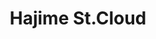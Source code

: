 ---
layout: place
title: "Hajime St.Cloud"
permalink: /minnesota/st-cloud/hajime-st-cloud.html
stateAbbr: MN
stateName: Minnesota
cityName: St Cloud
seo:
  name: "Hajime St.Cloud"
  type: Restaurant
  links: http://hajimestc.com/
description: "Stylish Japanese outpost with a full bar offering specialty rolls, traditional entrees & happy hour. Looking for sushi in St Cloud, Minnesota? Check out Haji..."
place_id: ChIJAQCExxpftFIRl-ph5BXrefY
photos:
  - name: >-
      places/ChIJAQCExxpftFIRl-ph5BXrefY/photos/AeeoHcIArdfX7T71dmwsEWsAzJcFQEtyL_ib-MJl7-det5xpm2nqasn-G3a3oqLSxc2NdVFlAWFPDrhPhzxWhRk-aIMsIwGYELUmnHV125tegU0s3MkPC7csjPFIw5brVg5JJESQrXcspj9wkqK5nMVgG5pUh9bygvF2tpmlFCDGenfxKqUW2n5xW4YtDPEPr2CtE3f4EeWnSaXcfewUm-C8Q4kP9AMtkMwaI6lgNGW81NUmnWMhzKfol9AwW2PVByffTSMxZGGI_3m_o2yZHjIljNHWkQP9WwUWSNzs9evIPXTjEuT3l6aI1TQbVkt-Z0SQ2MTU3Qc5mjQczKFDjoFr9X-6djoJ5M_Kug9AXOQicQXtryqsZTmWiJwdocD87-4CIFXWTwJWErf7biSRB56OUU42Zpq9_AfCZFmcwBuKM44eUvke
    widthPx: 4000
    heightPx: 3000
    authorAttributions:
      - displayName: Mike Hilden
        uri: https://maps.google.com/maps/contrib/116417807821276364193
        photoUri: >-
          https://lh3.googleusercontent.com/a-/ALV-UjU4d2q1WicP5Ydqwmcf9VYKUq0lrnepe4L0s7kTb0QNhpQHDoQWIg=s100-p-k-no-mo
    flagContentUri: >-
      https://www.google.com/local/imagery/report/?cb_client=maps_api_places.places_api&image_key=!1e10!2sCIHM0ogKEICAgIDqzOnu6gE&hl=en-US
    googleMapsUri: >-
      https://www.google.com/maps/place//data=!3m4!1e2!3m2!1sCIHM0ogKEICAgIDqzOnu6gE!2e10!4m2!3m1!1s0x52b45f1ac7840001:0xf679eb15e461ea97
  - name: >-
      places/ChIJAQCExxpftFIRl-ph5BXrefY/photos/AeeoHcKBZluoX4kXMPs1AfhLx9eBNjNPYoqX9hd-kYuvmCxZHoZfrf8YwqeV-1tTF_Lq-vEufB4dvEf_pq0d0IEhFIzlAXxHHKBVkzv76XUrsztiBoMl7X-9LG7wnkwAbpirPW5BW-Ll6oPuOiVo9WpW6f9x_y_rsCYEfKSwYFvlFscbUkKP77aqHBVlPyzFddBxvaE0wl55ssbdj3JEYvTM0-Jv3XBfFF1_gIPVb-YgE9-8l-q12O75s4kIDl5IIGpYi0KqRazk7ekwWeiFhRBdYaOTWP7h31njgzB_U96rTP1ETg
    widthPx: 1280
    heightPx: 720
    authorAttributions:
      - displayName: Hajime St.Cloud
        uri: https://maps.google.com/maps/contrib/111346685378197844029
        photoUri: >-
          https://lh3.googleusercontent.com/a-/ALV-UjUYms5aFNpT7RvCl_DYsaZnZi2qngT4Ww0RB6dYK0-TIzESIqg=s100-p-k-no-mo
    flagContentUri: >-
      https://www.google.com/local/imagery/report/?cb_client=maps_api_places.places_api&image_key=!1e10!2sAF1QipOGS7FU4gf91acP2ue_93IjVyP-ap_jyoNzY_tJ&hl=en-US
    googleMapsUri: >-
      https://www.google.com/maps/place//data=!3m4!1e2!3m2!1sAF1QipOGS7FU4gf91acP2ue_93IjVyP-ap_jyoNzY_tJ!2e10!4m2!3m1!1s0x52b45f1ac7840001:0xf679eb15e461ea97
  - name: >-
      places/ChIJAQCExxpftFIRl-ph5BXrefY/photos/AeeoHcL2uSJdQkYDpc2i425D9mpm94seTq_2tWavWAE0lS7kZgopOl-1ckjBWOyHmPKWn3lyHf59dNKJ6OGoda-zTaHTjF4P4IoPE11DkGK3scOnQmCRNMQvpVkdReMUXckGT2gNIC-bKnZW1Vgj_mgOlkHmpy24bBvhUnZz7FGKajT-DftQcvF35mWeShvXDRv433wyJQLBGszJMJHNKxNEOA-qSast2dTC6E9p4WYNUEtR7o76lyviMU3UqWP4Sf4_O9XLqQC4Cqx7vwdyP9ChjkZSjzjXyCtO73wYzSIfTSxORmoo2T7trufF4KJn-7jo7R_xBrVAtJuBNFIsgat1HCu_xrBcqqApOh1EaOBo6JJzfRo9y3aA0255XChLk2znsoxSNfj-GyLcGOYD5AEXts90xO2NuevFoXxJVNZF6hpCMA
    widthPx: 2323
    heightPx: 1756
    authorAttributions:
      - displayName: Rachel Schuneman
        uri: https://maps.google.com/maps/contrib/115019563633410249839
        photoUri: >-
          https://lh3.googleusercontent.com/a-/ALV-UjXJBrd500RRu-xtefPKMUWQdcLSGnPeZA02tUgbeJAfaZRVGDY=s100-p-k-no-mo
    flagContentUri: >-
      https://www.google.com/local/imagery/report/?cb_client=maps_api_places.places_api&image_key=!1e10!2sCIHM0ogKEICAgICP8oHSVw&hl=en-US
    googleMapsUri: >-
      https://www.google.com/maps/place//data=!3m4!1e2!3m2!1sCIHM0ogKEICAgICP8oHSVw!2e10!4m2!3m1!1s0x52b45f1ac7840001:0xf679eb15e461ea97
  - name: >-
      places/ChIJAQCExxpftFIRl-ph5BXrefY/photos/AeeoHcLR4biFVPXqDpdtZwZ5Z7WGlRYkU8apUNzn6jLJeLugnU83E0aYNbSxt0CYyJe95lr9zBhhMs2aaU6XrRRe82nhfXBSLosMO2_LQY9IFzX12nKwV-wmW2Hg2gjzt4bPePnDxU1bsHwrYaSyI5MmJq10YRDYYKzfbRbopZTYCIsPc1HYmK5FiDfPGeAIUaWATPhI4YMGt7cjkpeJ7mYBnMsRwYzRPRt9T04r277k0fNcSuwuABf6ciBFFcj7R-u9fvDzCdX2NUyXDA1eZS5YqGiXJEmAc7v86hx8BNfUwqOSv-UlGOvgVICuLF4rC2f-mN-iNeiEQiHePpfO9CnWerFAnkXCXNoB4jYc38rJ46qeePQxZYY23rmt81Fx08TEGWJT5HuuTCUjS6i4gIEIUULMqSvL3S5ZylH3oeAXY_coX6ww
    widthPx: 3000
    heightPx: 4000
    authorAttributions:
      - displayName: Jeremy Hilden
        uri: https://maps.google.com/maps/contrib/107822264056133642731
        photoUri: >-
          https://lh3.googleusercontent.com/a-/ALV-UjVX6IcKGshrJRDM4PMWuq8ufiRQYpzsRNiFR4HuulMaCqWOESBbpQ=s100-p-k-no-mo
    flagContentUri: >-
      https://www.google.com/local/imagery/report/?cb_client=maps_api_places.places_api&image_key=!1e10!2sCIHM0ogKEICAgICr0qS2wQE&hl=en-US
    googleMapsUri: >-
      https://www.google.com/maps/place//data=!3m4!1e2!3m2!1sCIHM0ogKEICAgICr0qS2wQE!2e10!4m2!3m1!1s0x52b45f1ac7840001:0xf679eb15e461ea97
  - name: >-
      places/ChIJAQCExxpftFIRl-ph5BXrefY/photos/AeeoHcIHr3Aj_cl2pCE-dNkVEeodGxqOVxHGmwebRMN-Q7NTcOqE3B6PEq9X8SE1a3G_tbVyJcMEkhzynsoEaObNd9oX-zXLDdab2xVZ5-bc5ijLdRO-WS2CNi8W7T0a4GPUAf1sUlZd4Nee5Zz2snBqRRLOdwMaSbY2fHTi8fF1aJKWEhKgH-Co9n5X9oLeK94g-BMqo48t0wTCK2Jyso2fRGqgZQYpljgR0ye7ejJqOAcFvvGKzUn6Ra-zguFbwObgDaQILQi_5vDQsO4LT2s3QRLEfacgE3nA6TyUG34-zMNecU-fAwK9kfs2tmthEIEe4ssL2H3s6O3HF9F0QWHNtzpIq9zIN26XigMzjRP9iMnbyt_HDcn3QUj2Ww31WfMuA6KKrHIL1qrm4RfGmsYWKyzNCHCXKVY86gioGEYOAhzOE3SL
    widthPx: 3800
    heightPx: 2020
    authorAttributions:
      - displayName: Jeremy Hilden
        uri: https://maps.google.com/maps/contrib/107822264056133642731
        photoUri: >-
          https://lh3.googleusercontent.com/a-/ALV-UjVX6IcKGshrJRDM4PMWuq8ufiRQYpzsRNiFR4HuulMaCqWOESBbpQ=s100-p-k-no-mo
    flagContentUri: >-
      https://www.google.com/local/imagery/report/?cb_client=maps_api_places.places_api&image_key=!1e10!2sCIHM0ogKEICAgICbjO602QE&hl=en-US
    googleMapsUri: >-
      https://www.google.com/maps/place//data=!3m4!1e2!3m2!1sCIHM0ogKEICAgICbjO602QE!2e10!4m2!3m1!1s0x52b45f1ac7840001:0xf679eb15e461ea97
  - name: >-
      places/ChIJAQCExxpftFIRl-ph5BXrefY/photos/AeeoHcJ0ryP_0qcUIXtgLBC0atZzgMDth5I3N0b73IdtK9hWsIg4eA6JtTCfFuv793K5LA-vdnPYchld_8caYPsnTzBbB1enAVg5JCYGGas1Kr_hmORtMe8c6WLoOOcfIIJZBMf08kjF_WDwowxSvq75ckZmbidb1A4aUGzIOwNipDj1l5AvPgpEVz5n_RR56ug6vLPZUX7GeV8hInj4V8UWPWBws8drwHDkD6kNV2gunA2l4WXQZXEfZet1fbK5uzugj9HI32BEEcjpLJjr_KK__ajpNac6BAEARbPNJHQP-JimARMGZuW5cEZFy-wpIYxTzMcU9kMYoLPjJjkfwCJlDGVqFuJKvy7YbBpufs5RIijIpWHnqHjuyLyL9NARg_8UQ823WnEL7CRJYp7LM0Mxd75h9IyJIBCuA0shuvM3BVqxTeWW
    widthPx: 3024
    heightPx: 4032
    authorAttributions:
      - displayName: Chloe L
        uri: https://maps.google.com/maps/contrib/114344608866448010430
        photoUri: >-
          https://lh3.googleusercontent.com/a/ACg8ocKprH1pNbGpy6c78HRiBe73AD-T36X9QPcI4_vqFC6MesR5Ofk=s100-p-k-no-mo
    flagContentUri: >-
      https://www.google.com/local/imagery/report/?cb_client=maps_api_places.places_api&image_key=!1e10!2sCIHM0ogKEICAgID5-q-vzgE&hl=en-US
    googleMapsUri: >-
      https://www.google.com/maps/place//data=!3m4!1e2!3m2!1sCIHM0ogKEICAgID5-q-vzgE!2e10!4m2!3m1!1s0x52b45f1ac7840001:0xf679eb15e461ea97
  - name: >-
      places/ChIJAQCExxpftFIRl-ph5BXrefY/photos/AeeoHcKGHAYNWFg2ajF4WLlERvsI7MFenWmWOsM8oIIMYgJSBUi3YoPN9ot0K8b3gKvNg7cFMb83XtLg7Q-ZcAlOdf5ff7Ymko7wS4Ry9mCRXnFxbX7Q6M7a6Eiv4u5EXJHmRnSObS8PITypcPnlNLUzBbi39M8jdTBl4NTBD-pEEpikLGJ5PKPQ1rVqUS075zPSBeSOQ_roSekq1uoh9ZIi5WKhHJBV5LUjX0tRWiM7G9lvot1nrk79rGsI5IBTB4pMv4xosjsizsET5Hebf153T089jKdgKD_ExflxWvEXSjhzBoH2x2zx_EskrbZCIciXjIu_wMXGqNUDWXZoWulQj4Yh1ovuWwSEhg80UAH7IWrPU-6li34E4UYELWCM7XpZeWHTQ5yjswEmZtqbCphSGwyJPcJJiE-Zbc1gqRJIKCrwXm6GPYDz-goO3o9VmN97
    widthPx: 4000
    heightPx: 3000
    authorAttributions:
      - displayName: Sarah Peterson
        uri: https://maps.google.com/maps/contrib/112680425914501620709
        photoUri: >-
          https://lh3.googleusercontent.com/a-/ALV-UjW9YXJpODQc11SlhYlIbLH2HtaHocchg6_kaAluV8SPCcfegj96Ow=s100-p-k-no-mo
    flagContentUri: >-
      https://www.google.com/local/imagery/report/?cb_client=maps_api_places.places_api&image_key=!1e10!2sCIABIhAGbwPTlDjEH2er7uAAAQWo&hl=en-US
    googleMapsUri: >-
      https://www.google.com/maps/place//data=!3m4!1e2!3m2!1sCIABIhAGbwPTlDjEH2er7uAAAQWo!2e10!4m2!3m1!1s0x52b45f1ac7840001:0xf679eb15e461ea97
  - name: >-
      places/ChIJAQCExxpftFIRl-ph5BXrefY/photos/AeeoHcLUHGvJ6QqWV0ZdyJoZIXNUeHq8KRTGtNgJqOjie4JTzqqoOQc4n7kzgvfx646GizLxmtO74LAVO6C6D6fRYu18484XirJaCmCUG_8UVuFYRxGTKJIg0KnbWRLkKHVBHGAcuqDe2IhFeJrAJ6WfRLO_eiLH9mO6bpUk5w3Jiavz8RnOeFG4ndCMzmbJA5Hc3IcXqvj0_9mSJiXA2c3aum-V3ZbMuP2l_F_-cMN1rEL3bxz1OXXNpyvN29D5VQETOxJOFqA3JaShfNyg9SG2gDi-Eq1GrLP0EaDqblZ2SHChgVlGjmIECUonuhGLK1XP3EWeljzKr6kSZZjqj1jEXXREuEQFOUVdERbxYj5YkH7kupDfDnwOudfv1BVuURzWPSA9PNktEcTJGdH4AETCKhmVv_knSyhndoCnI6Po5hynOiQ9
    widthPx: 3024
    heightPx: 4032
    authorAttributions:
      - displayName: April Marquart
        uri: https://maps.google.com/maps/contrib/104956964506150569513
        photoUri: >-
          https://lh3.googleusercontent.com/a-/ALV-UjWKZjNG7aeLgGZZOBPw3SQQ-kcYB62VwEa1WJ9Fi27UAR0gM2zojQ=s100-p-k-no-mo
    flagContentUri: >-
      https://www.google.com/local/imagery/report/?cb_client=maps_api_places.places_api&image_key=!1e10!2sCIHM0ogKEICAgID9xZS-ugE&hl=en-US
    googleMapsUri: >-
      https://www.google.com/maps/place//data=!3m4!1e2!3m2!1sCIHM0ogKEICAgID9xZS-ugE!2e10!4m2!3m1!1s0x52b45f1ac7840001:0xf679eb15e461ea97
  - name: >-
      places/ChIJAQCExxpftFIRl-ph5BXrefY/photos/AeeoHcK2YQmHCpNGLp-pq5vT1LN5qdj36t_UV3POwMPlZll0gtiyZ7lVoI1SWyVEGyp3kGzYYdIGpr3Yv4NPkjfZDpti7nvue1DwLdticLdGLmgBacxV2f-DXYrDIqL6odBiPJVlB_iUhKB84NU8N9PxeZ7KK97cCKQZ1FPNtcvWohi04KdEBj1Clk79nz3729ffXcAOntX4RQVKIyHdSWMM4lAl_LGi7xR5UgZhwxceyLoudXmFA17ByxwrGu2pfwePPAYtN7Tn-74m1RHq1s3N4J186Hs6lOm1_9fpF_ciYCxhJEs6ali36LLSmK4kjzgr0d1rHmoXJqzFDvVXGKJepLYxIt-XMsVjxd1pHAx3f7nZHPYbMJTiPsVukKrAOhxaRqocv9-VrcAOn26OG9sUo0ECxoXnzPj5uMfQcrjqefRBxQ
    widthPx: 4032
    heightPx: 3024
    authorAttributions:
      - displayName: Heidi Jenkins
        uri: https://maps.google.com/maps/contrib/116728199264764259798
        photoUri: >-
          https://lh3.googleusercontent.com/a/ACg8ocI0quasE3B-YV4YGS8htIzXtcd15KfifzaCb0J-3TXEADh-odGQ=s100-p-k-no-mo
    flagContentUri: >-
      https://www.google.com/local/imagery/report/?cb_client=maps_api_places.places_api&image_key=!1e10!2sCIHM0ogKEICAgICcnpaVHA&hl=en-US
    googleMapsUri: >-
      https://www.google.com/maps/place//data=!3m4!1e2!3m2!1sCIHM0ogKEICAgICcnpaVHA!2e10!4m2!3m1!1s0x52b45f1ac7840001:0xf679eb15e461ea97
  - name: >-
      places/ChIJAQCExxpftFIRl-ph5BXrefY/photos/AeeoHcK6UDpG7Fw4tUhXlYUrkJBpLBgpMyomsfOOS0YgptvXqvxKvQbG53luB1omggAGEVCdTVvU0oTLpjF5I09BD-d0-Z_POX8JpFcZjSC0mnlChhhLzTM6Km3tbpiepNfXQVNG9efjEL-JVRxMmqHoJdS8jvVPZWE8I6HRIHC4EtT4iiDyJz-QXqUfJwm4SKNrD4BvuGYFH_hiuPDAg9AntJP801MO6kqFRd4VNMacrRr1cXHdlvfYm0i4dL7xpIvWVdsweSh3ZlEkq98J9wr3R_IY1BxvYH0T-td9X5vvbKgZq5MKKhecgPWrJGSROi_G8NMqdnoaE9DuVNFxt_vnB1Y0E07AfOlpUuBSZllTjYs5OA8T4q77Vemg3zXyvIi5uS5HKCwybMCUBPBehCdQDrd4gnOa2CdX5010r21yB-c
    widthPx: 4000
    heightPx: 3000
    authorAttributions:
      - displayName: Chris Silman
        uri: https://maps.google.com/maps/contrib/113214507206012798746
        photoUri: >-
          https://lh3.googleusercontent.com/a/ACg8ocL5ifPPQEb1MW5s_q1Gv-Kvcm9Qk07qzfdO5BTRuaEl__p2DQ=s100-p-k-no-mo
    flagContentUri: >-
      https://www.google.com/local/imagery/report/?cb_client=maps_api_places.places_api&image_key=!1e10!2sCIHM0ogKEICAgIDu5O7bcg&hl=en-US
    googleMapsUri: >-
      https://www.google.com/maps/place//data=!3m4!1e2!3m2!1sCIHM0ogKEICAgIDu5O7bcg!2e10!4m2!3m1!1s0x52b45f1ac7840001:0xf679eb15e461ea97
address: '4170 W Division St #130, St Cloud, MN 56301, USA'
street: '4170 W Division St #130'
city: St Cloud
state: MN
zip: '56301'
country: USA
neighborhood: null
latitude: '45.552683'
longitude: '-94.212574'
accessibility_options:
  wheelchairAccessibleParking: true
  wheelchairAccessibleEntrance: true
  wheelchairAccessibleRestroom: true
  wheelchairAccessibleSeating: true
business_status: OPERATIONAL
name: Hajime St.Cloud
google_maps_links:
  directionsUri: >-
    https://www.google.com/maps/dir//''/data=!4m7!4m6!1m1!4e2!1m2!1m1!1s0x52b45f1ac7840001:0xf679eb15e461ea97!3e0
  placeUri: https://maps.google.com/?cid=17760485084770724503
  writeAReviewUri: >-
    https://www.google.com/maps/place//data=!4m3!3m2!1s0x52b45f1ac7840001:0xf679eb15e461ea97!12e1
  reviewsUri: >-
    https://www.google.com/maps/place//data=!4m4!3m3!1s0x52b45f1ac7840001:0xf679eb15e461ea97!9m1!1b1
  photosUri: >-
    https://www.google.com/maps/place//data=!4m3!3m2!1s0x52b45f1ac7840001:0xf679eb15e461ea97!10e5
primary_type: Japanese Restaurant
opening_hours:
  regular: null
  current: null
secondary_opening_hours:
  regular:
    weekdayDescriptions: null
    type: null
  current:
    weekdayDescriptions: null
    type: null
phone: (320) 217-8909
price_level: PRICE_LEVEL_MODERATE
price_range: $10 &ndash; $20
rating: '4.6'
rating_count: 1115
website: http://hajimestc.com/
reviews:
  - name: >-
      places/ChIJAQCExxpftFIRl-ph5BXrefY/reviews/ChdDSUhNMG9nS0VJQ0FnSURjLXRiaV93RRAB
    relativePublishTimeDescription: 2 weeks ago
    rating: 5
    text:
      text: >-
        Can't stop whenever I'm in town.  Good as ever and helpful and attentive
        host//,wait staff.


        Crazy new rolls I've never heard of. But delicious.  Excellent order
        taker on phone and pleasant waitstaff at door for curbside pickup. 
        Worth the drive for me.  I live in Alexandria
      languageCode: en
    originalText:
      text: >-
        Can't stop whenever I'm in town.  Good as ever and helpful and attentive
        host//,wait staff.


        Crazy new rolls I've never heard of. But delicious.  Excellent order
        taker on phone and pleasant waitstaff at door for curbside pickup. 
        Worth the drive for me.  I live in Alexandria
      languageCode: en
    authorAttribution:
      displayName: Francis Chock
      uri: https://www.google.com/maps/contrib/102341379467486362334/reviews
      photoUri: >-
        https://lh3.googleusercontent.com/a-/ALV-UjX4wT_JoRRhfs4dR5nlTkbjCxwE4qHCgiwPnZVKTWtw_HRzSHcKUg=s128-c0x00000000-cc-rp-mo-ba5
    publishTime: '2025-03-30T19:49:13.778130Z'
    flagContentUri: >-
      https://www.google.com/local/review/rap/report?postId=ChdDSUhNMG9nS0VJQ0FnSURjLXRiaV93RRAB&d=17924085&t=1
    googleMapsUri: >-
      https://www.google.com/maps/reviews/data=!4m6!14m5!1m4!2m3!1sChdDSUhNMG9nS0VJQ0FnSURjLXRiaV93RRAB!2m1!1s0x52b45f1ac7840001:0xf679eb15e461ea97
  - name: >-
      places/ChIJAQCExxpftFIRl-ph5BXrefY/reviews/ChdDSUhNMG9nS0VJQ0FnTURRek91ZWxBRRAB
    relativePublishTimeDescription: a month ago
    rating: 5
    text:
      text: >-
        Been here twice; food always good. Servers make sure to check back after
        two minutes or two bites ;) Also keep and eye out for empty drinks! The
        happy hour pricing is right up my ally! This is our fave sushi place in
        St. Cloud so far!  My two children always ask to go back
      languageCode: en
    originalText:
      text: >-
        Been here twice; food always good. Servers make sure to check back after
        two minutes or two bites ;) Also keep and eye out for empty drinks! The
        happy hour pricing is right up my ally! This is our fave sushi place in
        St. Cloud so far!  My two children always ask to go back
      languageCode: en
    authorAttribution:
      displayName: Miranda Streich
      uri: https://www.google.com/maps/contrib/107247797366390240858/reviews
      photoUri: >-
        https://lh3.googleusercontent.com/a-/ALV-UjV1Y50KUheHErfASQ83yFZhT7MeGFCOhDVoguBykAAyqprVf2U=s128-c0x00000000-cc-rp-mo-ba3
    publishTime: '2025-03-09T12:31:28.118107Z'
    flagContentUri: >-
      https://www.google.com/local/review/rap/report?postId=ChdDSUhNMG9nS0VJQ0FnTURRek91ZWxBRRAB&d=17924085&t=1
    googleMapsUri: >-
      https://www.google.com/maps/reviews/data=!4m6!14m5!1m4!2m3!1sChdDSUhNMG9nS0VJQ0FnTURRek91ZWxBRRAB!2m1!1s0x52b45f1ac7840001:0xf679eb15e461ea97
  - name: >-
      places/ChIJAQCExxpftFIRl-ph5BXrefY/reviews/ChZDSUhNMG9nS0VJQ0FnSURMcjh5ZEtnEAE
    relativePublishTimeDescription: 9 months ago
    rating: 5
    text:
      text: >-
        Excellent food. Very busy place. Personally, I did not like sushi prior
        to eating it here. Like everything else, you may surprise yourself by
        trying a food one more time to see if you like it. Quality was
        fantastic, taste was fabulous, and satisfaction was fenomenal (Yes, I
        know it is spelled phenomenal, but I was on a roll). Speaking of roll,
        the sushi I tried was Spicy Girl. It wasn't really spicy, but it  had a
        great flavor, and the topping was so crunchy. I can't believe I forgot
        to get a picture of the sushi. Everyone enjoyed their meals. It's
        definitely a place worth going back to!
      languageCode: en
    originalText:
      text: >-
        Excellent food. Very busy place. Personally, I did not like sushi prior
        to eating it here. Like everything else, you may surprise yourself by
        trying a food one more time to see if you like it. Quality was
        fantastic, taste was fabulous, and satisfaction was fenomenal (Yes, I
        know it is spelled phenomenal, but I was on a roll). Speaking of roll,
        the sushi I tried was Spicy Girl. It wasn't really spicy, but it  had a
        great flavor, and the topping was so crunchy. I can't believe I forgot
        to get a picture of the sushi. Everyone enjoyed their meals. It's
        definitely a place worth going back to!
      languageCode: en
    authorAttribution:
      displayName: J Sands
      uri: https://www.google.com/maps/contrib/117756060956681351799/reviews
      photoUri: >-
        https://lh3.googleusercontent.com/a-/ALV-UjUAvMYdjB1esmDXFb81qVL9zujR3VuaW03ZBgpPk0dZZJZ7Huw6=s128-c0x00000000-cc-rp-mo-ba5
    publishTime: '2024-07-07T01:06:44.340323Z'
    flagContentUri: >-
      https://www.google.com/local/review/rap/report?postId=ChZDSUhNMG9nS0VJQ0FnSURMcjh5ZEtnEAE&d=17924085&t=1
    googleMapsUri: >-
      https://www.google.com/maps/reviews/data=!4m6!14m5!1m4!2m3!1sChZDSUhNMG9nS0VJQ0FnSURMcjh5ZEtnEAE!2m1!1s0x52b45f1ac7840001:0xf679eb15e461ea97
  - name: >-
      places/ChIJAQCExxpftFIRl-ph5BXrefY/reviews/ChZDSUhNMG9nS0VJQ0FnSUN6amNQM0NREAE
    relativePublishTimeDescription: 10 months ago
    rating: 5
    text:
      text: >-
        The food here is always great. We especially love the sweet potato roll!
        It can get busy during happy hour, and there aren't a lot of servers, so
        we have to wait for our check longer sometimes. Overall we highly
        recommend.
      languageCode: en
    originalText:
      text: >-
        The food here is always great. We especially love the sweet potato roll!
        It can get busy during happy hour, and there aren't a lot of servers, so
        we have to wait for our check longer sometimes. Overall we highly
        recommend.
      languageCode: en
    authorAttribution:
      displayName: Annabelle Merchant
      uri: https://www.google.com/maps/contrib/110985467046392335831/reviews
      photoUri: >-
        https://lh3.googleusercontent.com/a-/ALV-UjW-2fZ2iflPmOWuO6CK0447S-bfiPkeclD5sIJZT71SvZcAR2xM=s128-c0x00000000-cc-rp-mo-ba2
    publishTime: '2024-06-04T00:39:33.895323Z'
    flagContentUri: >-
      https://www.google.com/local/review/rap/report?postId=ChZDSUhNMG9nS0VJQ0FnSUN6amNQM0NREAE&d=17924085&t=1
    googleMapsUri: >-
      https://www.google.com/maps/reviews/data=!4m6!14m5!1m4!2m3!1sChZDSUhNMG9nS0VJQ0FnSUN6amNQM0NREAE!2m1!1s0x52b45f1ac7840001:0xf679eb15e461ea97
  - name: >-
      places/ChIJAQCExxpftFIRl-ph5BXrefY/reviews/ChZDSUhNMG9nS0VJQ0FnSURUaTc3VVpnEAE
    relativePublishTimeDescription: 10 months ago
    rating: 4
    text:
      text: >-
        Great servers, very attentive to anything we needed. I did not like the
        miso soup, but it could be the recipe because the tofu was nice and
        soft, but the (seaweed, kelp, large thick leaves?)  was the only thing I
        could taste. The gyoza was good nothing special, but the sauce was very
        good. The spring rolls (can't remember what they were called on the
        menu) were fantastic. The crisp flakeyness and VERY hot and fresh
        veggies inside was incredible, highly recommend this. The Philly rolls
        were very good, the spicy yellowtail was fine but not very spicy and the
        yellowtail wasn't a very prominent flavor. I was surprised how much I
        liked the special veggie rolls. I wasn't sure about the toasted coconut
        flakes on top, but it seemed to only add a crunchyness and not the
        sweetness I expected. The layers of crunchy coconut, soft rice and
        veggie, then a fried crunchy center was a great texture and very worth
        the premium price. The veggie rice with yumyum sauce was honestly one of
        the best things on the table. The creamy sauce and creamy (almost oily?
        In a very good way) rice was everything I hoped for with that dish.
        Great ratio of veggies to rice and something I'm going to order again.

        Finally the tempura cheesecake! Really good. It would've been perfect
        with a slightly more crispy fried exterior, but otherwise heavenly. The
        cheesecake itself was velvety and creamy, the crust inside was crunchy
        but still soft. There was also a little ball of frozen cheesecake in the
        center, which I think was intentional because it ended up being like
        fried ice cream. Definitely going here again.
      languageCode: en
    originalText:
      text: >-
        Great servers, very attentive to anything we needed. I did not like the
        miso soup, but it could be the recipe because the tofu was nice and
        soft, but the (seaweed, kelp, large thick leaves?)  was the only thing I
        could taste. The gyoza was good nothing special, but the sauce was very
        good. The spring rolls (can't remember what they were called on the
        menu) were fantastic. The crisp flakeyness and VERY hot and fresh
        veggies inside was incredible, highly recommend this. The Philly rolls
        were very good, the spicy yellowtail was fine but not very spicy and the
        yellowtail wasn't a very prominent flavor. I was surprised how much I
        liked the special veggie rolls. I wasn't sure about the toasted coconut
        flakes on top, but it seemed to only add a crunchyness and not the
        sweetness I expected. The layers of crunchy coconut, soft rice and
        veggie, then a fried crunchy center was a great texture and very worth
        the premium price. The veggie rice with yumyum sauce was honestly one of
        the best things on the table. The creamy sauce and creamy (almost oily?
        In a very good way) rice was everything I hoped for with that dish.
        Great ratio of veggies to rice and something I'm going to order again.

        Finally the tempura cheesecake! Really good. It would've been perfect
        with a slightly more crispy fried exterior, but otherwise heavenly. The
        cheesecake itself was velvety and creamy, the crust inside was crunchy
        but still soft. There was also a little ball of frozen cheesecake in the
        center, which I think was intentional because it ended up being like
        fried ice cream. Definitely going here again.
      languageCode: en
    authorAttribution:
      displayName: Victor Vick
      uri: https://www.google.com/maps/contrib/111769058874807004975/reviews
      photoUri: >-
        https://lh3.googleusercontent.com/a-/ALV-UjVbHqmP0tv1PVTS2W243BcROf8b4fG7UyLkcxuzxEXcyzXf_EA=s128-c0x00000000-cc-rp-mo-ba4
    publishTime: '2024-05-27T22:17:15.337141Z'
    flagContentUri: >-
      https://www.google.com/local/review/rap/report?postId=ChZDSUhNMG9nS0VJQ0FnSURUaTc3VVpnEAE&d=17924085&t=1
    googleMapsUri: >-
      https://www.google.com/maps/reviews/data=!4m6!14m5!1m4!2m3!1sChZDSUhNMG9nS0VJQ0FnSURUaTc3VVpnEAE!2m1!1s0x52b45f1ac7840001:0xf679eb15e461ea97
parking_options:
  freeParkingLot: true
  freeStreetParking: true
  valetParking: false
payment_options:
  acceptsCreditCards: true
  acceptsDebitCards: true
  acceptsCashOnly: false
  acceptsNfc: true
allow_dogs: null
curbside_pickup: false
delivery: false
dine_in: true
good_for_children: true
good_for_groups: true
good_for_sports: true
live_music: false
menu_for_children: true
outdoor_seating: false
reservable: true
restroom: true
serves_beer: true
serves_breakfast: false
serves_brunch: false
serves_cocktails: true
serves_coffee: true
serves_dinner: true
serves_dessert: true
serves_lunch: true
serves_vegetarian_food: true
serves_wine: true
takeout: true
summary: >-
  Stylish Japanese outpost with a full bar offering specialty rolls, traditional
  entrees & happy hour.

---